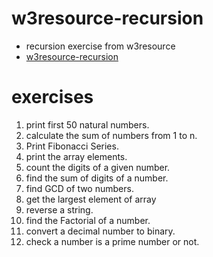 # w3resource-recursion
- recursion exercise from w3resource
- [w3resource-recursion](https://www.w3resource.com/c-programming-exercises/recursion/index.php)

# exercises
1)  print first 50 natural numbers.
2)  calculate the sum of numbers from 1 to n.
3)  Print Fibonacci Series.
4)  print the array elements.
5)  count the digits of a given number.
6)  find the sum of digits of a number.
7)  find GCD of two numbers.
8)  get the largest element of array
9)  reverse a string.
10) find the Factorial of a number.
11) convert a decimal number to binary.
12) check a number is a prime number or not.
